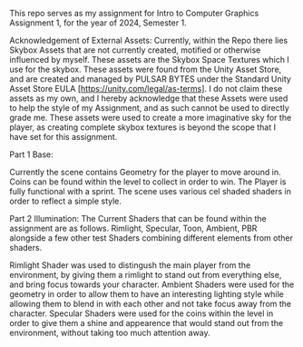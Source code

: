 This repo serves as my assignment for Intro to Computer Graphics Assignment 1, for the year of 2024, Semester 1.

Acknowledgement of External Assets:
Currently, within the Repo there lies Skybox Assets that are not currently created, motified or otherwise influenced by myself. These assets are the Skybox Space Textures which I use for the skybox.
These assets were found from the Unity Asset Store, and are created and managed by PULSAR BYTES under the Standard Unity Asset Store EULA [https://unity.com/legal/as-terms].
I do not claim these assets as my own, and I hereby acknowledge that these Assets were used to help the style of my Assignment, and as such cannot be used to directly grade me.
These assets were used to create a more imaginative sky for the player, as creating complete skybox textures is beyond the scope that I have set for this assignment.

Part 1 Base:

Currently the scene contains Geometry for the player to move around in.
Coins can be found within the level to collect in order to win.
The Player is fully functional with a sprint.
The scene uses various cel shaded shaders in order to reflect a simple style.

Part 2 Illumination:
The Current Shaders that can be found within the assignment are as follows.
Rimlight, Specular, Toon, Ambient, PBR alongside a few other test Shaders combining different elements from other shaders.

Rimlight Shader was used to distingush the main player from the environment, by giving them a rimlight to stand out from everything else, and bring focus towards your character.
Ambient Shaders were used for the geometry in order to allow them to have an interesting lighting style while allowing them to blend in with each other and not take focus away from the character.
Specular Shaders were used for the coins within the level in order to give them a shine and appearence that would stand out from the environment, without taking too much attention away. 
